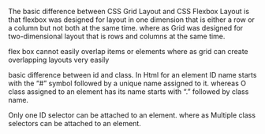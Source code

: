 The basic difference between CSS Grid Layout and CSS Flexbox Layout is that flexbox was designed for layout in one dimension that is  either a row or a column but not both at the same time.
where as Grid was designed for two-dimensional layout that is rows and columns at the same time.

flex box cannot easily overlap items or elements where as grid can create overlapping layouts very easily


basic difference between id and class.
In Html for an element ID name starts with the “#” symbol followed by a unique name assigned to it.
whereas O class assigned to an element has its name starts with “.” followed by class name.

Only one ID selector can be attached to an element. 
where as Multiple class selectors can be attached to an element.

